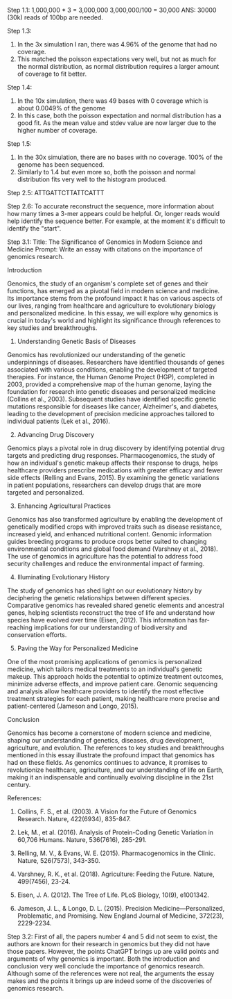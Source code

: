 Step 1.1:
1,000,000 * 3 = 3,000,000 
3,000,000/100 = 30,000
ANS: 30000 (30k) reads of 100bp are needed.

Step 1.3:
1. In the 3x simulation I ran, there was 4.96% of the genome that had no coverage. 
2. This matched the poisson expectations very well, but not as much for the normal distribution, as normal distribution requires a larger amount of coverage to fit better.

Step 1.4:
1. In the 10x simulation, there was 49 bases with 0 coverage which is about 0.0049% of the genome
2. In this case, both the poisson expectation and normal distribution has a good fit. As the mean value and stdev value are now larger due to the higher number of coverage.

Step 1.5:
1. In the 30x simulation, there are no bases with no coverage. 100% of the genome has been sequenced.
2. Similarly to 1.4 but even more so, both the poisson and normal distribution fits very well to the histogram produced.

Step 2.5:
ATTGATTCTTATTCATTT

Step 2.6:
To accurate reconstruct the sequence, more information about how many times a 3-mer appears could be helpful. Or, longer reads would help identify the sequence better. For example, at the moment it's difficult to identify the "start".

Step 3.1:
Title: The Significance of Genomics in Modern Science and Medicine
Prompt: Write an essay with citations on the importance of genomics research.

Introduction

Genomics, the study of an organism's complete set of genes and their functions, has emerged as a pivotal field in modern science and medicine. Its importance stems from the profound impact it has on various aspects of our lives, ranging from healthcare and agriculture to evolutionary biology and personalized medicine. In this essay, we will explore why genomics is crucial in today's world and highlight its significance through references to key studies and breakthroughs.

1. Understanding Genetic Basis of Diseases

Genomics has revolutionized our understanding of the genetic underpinnings of diseases. Researchers have identified thousands of genes associated with various conditions, enabling the development of targeted therapies. For instance, the Human Genome Project (HGP), completed in 2003, provided a comprehensive map of the human genome, laying the foundation for research into genetic diseases and personalized medicine (Collins et al., 2003). Subsequent studies have identified specific genetic mutations responsible for diseases like cancer, Alzheimer's, and diabetes, leading to the development of precision medicine approaches tailored to individual patients (Lek et al., 2016).

2. Advancing Drug Discovery

Genomics plays a pivotal role in drug discovery by identifying potential drug targets and predicting drug responses. Pharmacogenomics, the study of how an individual's genetic makeup affects their response to drugs, helps healthcare providers prescribe medications with greater efficacy and fewer side effects (Relling and Evans, 2015). By examining the genetic variations in patient populations, researchers can develop drugs that are more targeted and personalized.

3. Enhancing Agricultural Practices

Genomics has also transformed agriculture by enabling the development of genetically modified crops with improved traits such as disease resistance, increased yield, and enhanced nutritional content. Genomic information guides breeding programs to produce crops better suited to changing environmental conditions and global food demand (Varshney et al., 2018). The use of genomics in agriculture has the potential to address food security challenges and reduce the environmental impact of farming.

4. Illuminating Evolutionary History

The study of genomics has shed light on our evolutionary history by deciphering the genetic relationships between different species. Comparative genomics has revealed shared genetic elements and ancestral genes, helping scientists reconstruct the tree of life and understand how species have evolved over time (Eisen, 2012). This information has far-reaching implications for our understanding of biodiversity and conservation efforts.

5. Paving the Way for Personalized Medicine

One of the most promising applications of genomics is personalized medicine, which tailors medical treatments to an individual's genetic makeup. This approach holds the potential to optimize treatment outcomes, minimize adverse effects, and improve patient care. Genomic sequencing and analysis allow healthcare providers to identify the most effective treatment strategies for each patient, making healthcare more precise and patient-centered (Jameson and Longo, 2015).

Conclusion

Genomics has become a cornerstone of modern science and medicine, shaping our understanding of genetics, diseases, drug development, agriculture, and evolution. The references to key studies and breakthroughs mentioned in this essay illustrate the profound impact that genomics has had on these fields. As genomics continues to advance, it promises to revolutionize healthcare, agriculture, and our understanding of life on Earth, making it an indispensable and continually evolving discipline in the 21st century.

References:

1. Collins, F. S., et al. (2003). A Vision for the Future of Genomics Research. Nature, 422(6934), 835-847.

2. Lek, M., et al. (2016). Analysis of Protein-Coding Genetic Variation in 60,706 Humans. Nature, 536(7616), 285-291.

3. Relling, M. V., & Evans, W. E. (2015). Pharmacogenomics in the Clinic. Nature, 526(7573), 343-350.

4. Varshney, R. K., et al. (2018). Agriculture: Feeding the Future. Nature, 499(7456), 23-24.

5. Eisen, J. A. (2012). The Tree of Life. PLoS Biology, 10(9), e1001342.

6. Jameson, J. L., & Longo, D. L. (2015). Precision Medicine—Personalized, Problematic, and Promising. New England Journal of Medicine, 372(23), 2229-2234.

Step 3.2:
First of all, the papers number 4 and 5 did not seem to exist, the authors are known for their research in genomics but they did not have those papers. However, the points ChatGPT brings up are valid points and arguments of why genomics is important. Both the introduction and conclusion very well conclude the importance of genomics research. Although some of the references were not real, the arguments the essay makes and the points it brings up are indeed some of the discoveries of genomics research. 